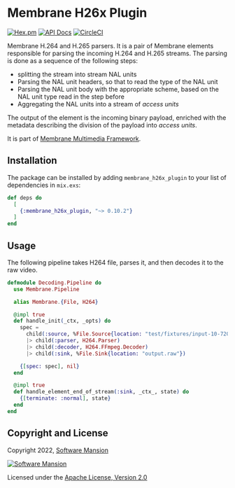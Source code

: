 # Membrane H26x Plugin

[![Hex.pm](https://img.shields.io/hexpm/v/membrane_h264_plugin.svg)](https://hex.pm/packages/membrane_h264_plugin)
[![API Docs](https://img.shields.io/badge/api-docs-yellow.svg?style=flat)](https://hexdocs.pm/membrane_h264_plugin)
[![CircleCI](https://circleci.com/gh/membraneframework/membrane_h264_plugin.svg?style=svg)](https://circleci.com/gh/membraneframework/membrane_h264_plugin)

Membrane H.264 and H.265 parsers.
It is a pair of Membrane elements responsible for parsing the incoming H.264 and H.265 streams. The parsing is done as a sequence of the following steps:
* splitting the stream into stream NAL units
* Parsing the NAL unit headers, so that to read the type of the NAL unit
* Parsing the NAL unit body with the appropriate scheme, based on the NAL unit type read in the step before
* Aggregating the NAL units into a stream of *access units*

The output of the element is the incoming binary payload, enriched with the metadata describing the division of the payload into *access units*.

It is part of [Membrane Multimedia Framework](https://membraneframework.org).

## Installation

The package can be installed by adding `membrane_h26x_plugin` to your list of dependencies in `mix.exs`:

```elixir
def deps do
  [
    {:membrane_h26x_plugin, "~> 0.10.2"}
  ]
end
```

## Usage

The following pipeline takes H264 file, parses it, and then decodes it to the raw video.

```elixir
defmodule Decoding.Pipeline do
  use Membrane.Pipeline

  alias Membrane.{File, H264}

  @impl true
  def handle_init(_ctx, _opts) do
    spec =
      child(:source, %File.Source{location: "test/fixtures/input-10-720p-main.h264"})
      |> child(:parser, H264.Parser)
      |> child(:decoder, H264.FFmpeg.Decoder)
      |> child(:sink, %File.Sink{location: "output.raw"})

    {[spec: spec], nil}
  end

  @impl true
  def handle_element_end_of_stream(:sink, _ctx_, state) do
    {[terminate: :normal], state}
  end
end
```


## Copyright and License

Copyright 2022, [Software Mansion](https://swmansion.com/?utm_source=git&utm_medium=readme&utm_campaign=membrane_h264_plugin)

[![Software Mansion](https://logo.swmansion.com/logo?color=white&variant=desktop&width=200&tag=membrane-github)](https://swmansion.com/?utm_source=git&utm_medium=readme&utm_campaign=membrane_h264_plugin)

Licensed under the [Apache License, Version 2.0](LICENSE)
